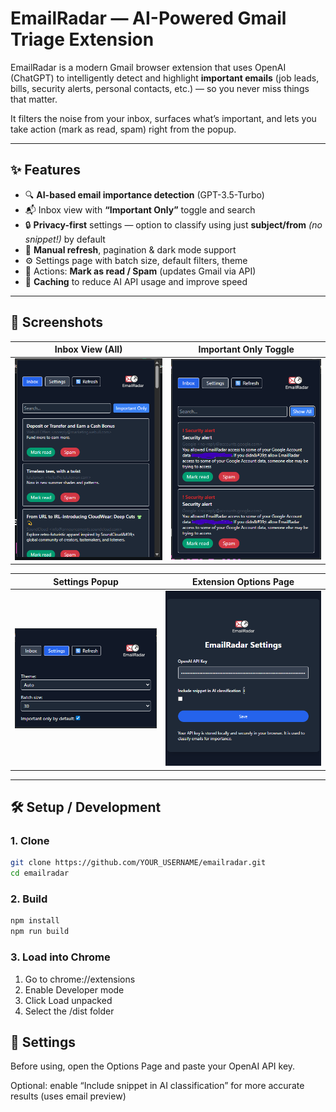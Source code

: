 # EmailRadar — AI-Powered Gmail Triage Extension

EmailRadar is a modern Gmail browser extension that uses OpenAI (ChatGPT) to intelligently detect and highlight **important emails** (job leads, bills, security alerts, personal contacts, etc.) — so you never miss things that matter.

It filters the noise from your inbox, surfaces what’s important, and lets you take action (mark as read, spam) right from the popup.

---

## ✨ Features

- 🔍 **AI-based email importance detection** (GPT-3.5-Turbo)
- 📬 Inbox view with **“Important Only”** toggle and search
- 🔒 **Privacy-first** settings — option to classify using just **subject/from** *(no snippet!)* by default
- 🔁 **Manual refresh**, pagination & dark mode support
- ⚙️ Settings page with batch size, default filters, theme
- 📩 Actions: **Mark as read / Spam** (updates Gmail via API)
- 🧠 **Caching** to reduce AI API usage and improve speed

---

## 📸 Screenshots

| Inbox View (All)                | Important Only Toggle           |
|--------------------------------|---------------------------------|
| ![](screenshots/all-emails.png)     | ![](screenshots/emails-important.png)   |

| Settings Popup                 | Extension Options Page          |
|--------------------------------|---------------------------------|
| ![](screenshots/settings.png)  | ![](screenshots/options.png)     |


---

## 🛠️ Setup / Development

### 1. Clone

```bash
git clone https://github.com/YOUR_USERNAME/emailradar.git
cd emailradar
```

### 2. Build

```bash
npm install
npm run build
```

### 3. Load into Chrome

 1. Go to chrome://extensions
 2. Enable Developer mode
 3. Click Load unpacked
 4. Select the /dist folder


## 🔧 Settings

Before using, open the Options Page and paste your OpenAI API key.

Optional: enable “Include snippet in AI classification” for more accurate results (uses email preview)
